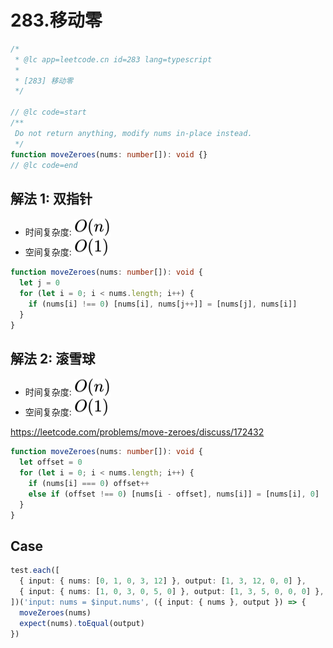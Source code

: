 # 283.移动零

```ts
/*
 * @lc app=leetcode.cn id=283 lang=typescript
 *
 * [283] 移动零
 */

// @lc code=start
/**
 Do not return anything, modify nums in-place instead.
 */
function moveZeroes(nums: number[]): void {}
// @lc code=end
```

## 解法 1: 双指针

- 时间复杂度: <!-- $O(n)$ --> <img style="transform: translateY(0.1em); background: white;" src="./svg/o-n.svg" alt="O(n)">
- 空间复杂度: <!-- $O(1)$ --> <img style="transform: translateY(0.1em); background: white;" src="./svg/o-1.svg" alt="O(1)">

```ts
function moveZeroes(nums: number[]): void {
  let j = 0
  for (let i = 0; i < nums.length; i++) {
    if (nums[i] !== 0) [nums[i], nums[j++]] = [nums[j], nums[i]]
  }
}
```

## 解法 2: 滚雪球

- 时间复杂度: <!-- $O(n)$ --> <img style="transform: translateY(0.1em); background: white;" src="./svg/o-n.svg" alt="O(n)">
- 空间复杂度: <!-- $O(1)$ --> <img style="transform: translateY(0.1em); background: white;" src="./svg/o-1.svg" alt="O(1)">

https://leetcode.com/problems/move-zeroes/discuss/172432

```ts
function moveZeroes(nums: number[]): void {
  let offset = 0
  for (let i = 0; i < nums.length; i++) {
    if (nums[i] === 0) offset++
    else if (offset !== 0) [nums[i - offset], nums[i]] = [nums[i], 0]
  }
}
```

## Case

```ts
test.each([
  { input: { nums: [0, 1, 0, 3, 12] }, output: [1, 3, 12, 0, 0] },
  { input: { nums: [1, 0, 3, 0, 5, 0] }, output: [1, 3, 5, 0, 0, 0] },
])('input: nums = $input.nums', ({ input: { nums }, output }) => {
  moveZeroes(nums)
  expect(nums).toEqual(output)
})
```
